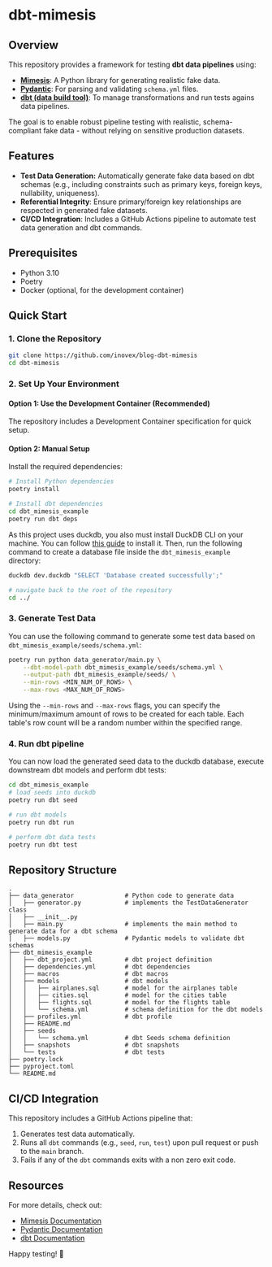 # dbt-mimesis

## Overview
This repository provides a framework for testing **dbt data pipelines** using:

- **[Mimesis](https://mimesis.name/master/)**: A Python library for generating realistic fake data.
- **[Pydantic](https://docs.pydantic.dev/latest/)**: For parsing and validating `schema.yml` files.
- **[dbt (data build tool)](https://www.getdbt.com/)**: To manage transformations and run tests agains data pipelines.

The goal is to enable robust pipeline testing with realistic, schema-compliant fake data - without relying on sensitive production datasets.

## Features

- **Test Data Generation:** Automatically generate fake data based on dbt schemas (e.g., including constraints such as primary keys, foreign keys, nullability, uniqueness).
- **Referential Integrity**: Ensure primary/foreign key relationships are respected in generated fake datasets.
- **CI/CD Integration**: Includes a GitHub Actions pipeline to automate test data generation and dbt commands.

## Prerequisites
- Python 3.10
- Poetry
- Docker (optional, for the development container)

## Quick Start
### 1. Clone the Repository
```bash
git clone https://github.com/inovex/blog-dbt-mimesis
cd dbt-mimesis
```

### 2. Set Up Your Environment

#### Option 1: Use the Development Container (Recommended)
The repository includes a Development Container specification for quick setup.

#### Option 2: Manual Setup
Install the required dependencies:
```bash
# Install Python dependencies
poetry install

# Install dbt dependencies
cd dbt_mimesis_example
poetry run dbt deps
```

As this project uses duckdb, you also must install DuckDB CLI on your machine. You can follow [this guide](https://duckdb.org/docs/installation/) to install it. Then, run the following command to create a database file inside the `dbt_mimesis_example` directory:
```bash
duckdb dev.duckdb "SELECT 'Database created successfully';"

# navigate back to the root of the repository
cd ../
```

### 3. Generate Test Data
You can use the following command to generate some test data based on `dbt_mimesis_example/seeds/schema.yml`:
```bash
poetry run python data_generator/main.py \
    --dbt-model-path dbt_mimesis_example/seeds/schema.yml \
    --output-path dbt_mimesis_example/seeds/ \
    --min-rows <MIN_NUM_OF_ROWS> \
    --max-rows <MAX_NUM_OF_ROWS>
```

Using the `--min-rows` and `--max-rows` flags, you can specify the minimum/maximum amount of rows to be created for each table. Each table's row count will be a random number within the specified range.

### 4. Run dbt pipeline
You can now load the generated seed data to the duckdb database, execute downstream dbt models and perform dbt tests:

```bash
cd dbt_mimesis_example
# load seeds into duckdb
poetry run dbt seed

# run dbt models
poetry run dbt run

# perform dbt data tests
poetry run dbt test
```

## Repository Structure
```
.
├── data_generator              # Python code to generate data
│   ├── generator.py            # implements the TestDataGenerator class
│   ├── __init__.py
│   ├── main.py                 # implements the main method to generate data for a dbt schema
│   ├── models.py               # Pydantic models to validate dbt schemas
├── dbt_mimesis_example
│   ├── dbt_project.yml         # dbt project definition
│   ├── dependencies.yml        # dbt dependencies
│   ├── macros                  # dbt macros
│   ├── models                  # dbt models
│   │   ├── airplanes.sql       # model for the airplanes table
│   │   ├── cities.sql          # model for the cities table
│   │   ├── flights.sql         # model for the flights table
│   │   └── schema.yml          # schema definition for the dbt models
│   ├── profiles.yml            # dbt profile
│   ├── README.md
│   ├── seeds
│   │   └── schema.yml          # dbt Seeds schema definition
│   ├── snapshots               # dbt snapshots
│   └── tests                   # dbt tests
├── poetry.lock
├── pyproject.toml
└── README.md
```
## CI/CD Integration
This repository includes a GitHub Actions pipeline that:
1. Generates test data automatically.
2. Runs all `dbt` commands (e.g., `seed`, `run`, `test`) upon pull request or push to the `main` branch.
3. Fails if any of the `dbt` commands exits with a non zero exit code.

## Resources
For more details, check out:
- [Mimesis Documentation](https://mimesis.name/master/)
- [Pydantic Documentation](https://docs.pydantic.dev/latest/)
- [dbt Documentation](https://docs.getdbt.com/docs/build/documentation)

Happy testing! 🎉
